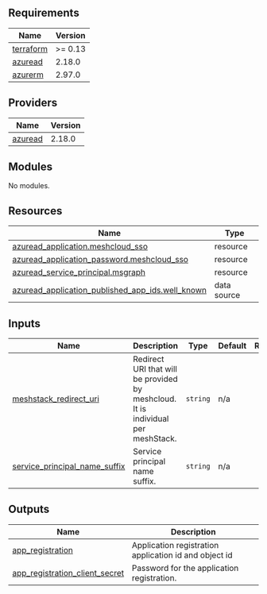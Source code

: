 ## Requirements

| Name | Version |
|------|---------|
| <a name="requirement_terraform"></a> [terraform](#requirement\_terraform) | >= 0.13 |
| <a name="requirement_azuread"></a> [azuread](#requirement\_azuread) | 2.18.0 |
| <a name="requirement_azurerm"></a> [azurerm](#requirement\_azurerm) | 2.97.0 |

## Providers

| Name | Version |
|------|---------|
| <a name="provider_azuread"></a> [azuread](#provider\_azuread) | 2.18.0 |

## Modules

No modules.

## Resources

| Name | Type |
|------|------|
| [azuread_application.meshcloud_sso](https://registry.terraform.io/providers/hashicorp/azuread/2.18.0/docs/resources/application) | resource |
| [azuread_application_password.meshcloud_sso](https://registry.terraform.io/providers/hashicorp/azuread/2.18.0/docs/resources/application_password) | resource |
| [azuread_service_principal.msgraph](https://registry.terraform.io/providers/hashicorp/azuread/2.18.0/docs/resources/service_principal) | resource |
| [azuread_application_published_app_ids.well_known](https://registry.terraform.io/providers/hashicorp/azuread/2.18.0/docs/data-sources/application_published_app_ids) | data source |

## Inputs

| Name | Description | Type | Default | Required |
|------|-------------|------|---------|:--------:|
| <a name="input_meshstack_redirect_uri"></a> [meshstack\_redirect\_uri](#input\_meshstack\_redirect\_uri) | Redirect URI that will be provided by meshcloud. It is individual per meshStack. | `string` | n/a | yes |
| <a name="input_service_principal_name_suffix"></a> [service\_principal\_name\_suffix](#input\_service\_principal\_name\_suffix) | Service principal name suffix. | `string` | n/a | yes |

## Outputs

| Name | Description |
|------|-------------|
| <a name="output_app_registration"></a> [app\_registration](#output\_app\_registration) | Application registration application id and object id |
| <a name="output_app_registration_client_secret"></a> [app\_registration\_client\_secret](#output\_app\_registration\_client\_secret) | Password for the application registration. |
